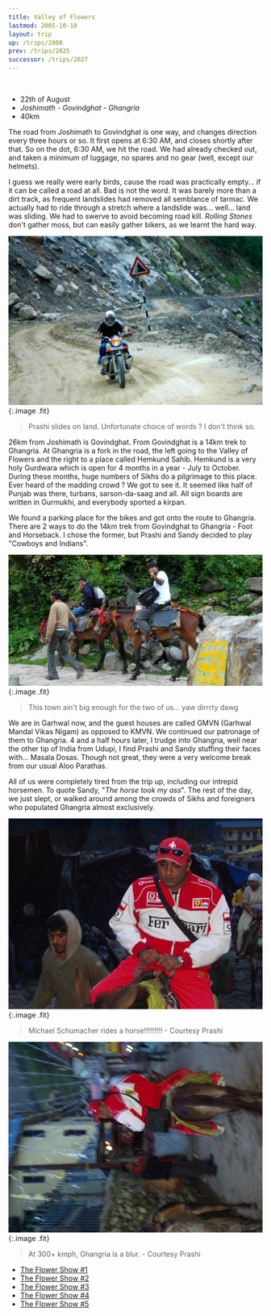 ```yaml
---
title: Valley of Flowers
lastmod: 2005-10-10
layout: trip
up: /trips/2008
prev: /trips/2025
successor: /trips/2027
---
```


&nbsp;

- 22th of August
- _Joshimath - Govindghat - Ghangria_
- 40km


The road from Joshimath to Govindghat is one way, and changes             direction every three hours or so. It first opens at 6:30 AM,             and closes shortly after that. So on the dot, 6:30 AM, we hit             the road. We had already checked out, and taken a minimum of             luggage, no spares and no gear (well, except our helmets).

I guess we really were early birds, cause the road was             practically empty... if it can be called a road at all. Bad is             not the word. It was barely more than a dirt track, as frequent             landslides had removed all semblance of tarmac. We actually had             to ride through a stretch where a landslide was... well... land             was sliding. We had to swerve to avoid becoming road kill.             _Rolling Stones_ don't gather moss, but can easily gather             bikers, as we learnt the hard way.

![DSC_0150.JPG](/images/photos/DSC_0150.JPG 'DSC_0150.JPG'){:.image .fit}

>  Prashi slides on land. Unfortunate choice of             words ? I don't think so. 

26km from Joshimath is Govindghat. From Govindghat is a 14km             trek to Ghangria. At Ghangria is a fork in the road, the left             going to the Valley of Flowers and the right to a place called             Hemkund Sahib. Hemkund is a very holy Gurdwara which is open for             4 months in a year - July to October. During these months, huge             numbers of Sikhs do a pilgrimage to this place. Ever heard of             the madding crowd ? We got to see it. It seemed like half of             Punjab was there, turbans, sarson-da-saag and all. All sign             boards are written in Gurmukhi, and everybody sported a kirpan.

We found a parking place for the bikes and got onto the route             to Ghangria. There are 2 ways to do the 14km trek from             Govindghat to Ghangria - Foot and Horseback. I chose the former,             but Prashi and Sandy decided to play &quot;Cowboys and Indians&quot;.

![DSC_0152.JPG](/images/photos/DSC_0152.JPG 'DSC_0152.JPG'){:.image .fit}

>  This town ain't big enough for the two of us...             yaw dirrrty dawg 

We are in Garhwal now, and the guest houses are called GMVN             (Garhwal Mandal Vikas Nigam) as opposed to KMVN. We continued             our patronage of them to Ghangria. 4 and a half hours later, I             trudge into Ghangria, well near the other tip of India from             Udupi, I find Prashi and Sandy stuffing their faces with...             Masala Dosas. Though not great, they were a very welcome break             from our usual Aloo Parathas.

All of us were completely tired from the trip up, including             our intrepid horsemen. To quote Sandy, &quot;_The horse took my             ass_&quot;. The rest of the day, we just slept, or walked around             among the crowds of Sikhs and foreigners who populated Ghangria             almost exclusively.

![P1010119.JPG](/images/photos/P1010119.JPG 'P1010119.JPG'){:.image .fit}

>  Michael Schumacher rides a horse!!!!!!!!! -             Courtesy Prashi 

![P1010118.JPG](/images/photos/P1010118.JPG 'P1010118.JPG'){:.image .fit}

>  At 300+ kmph, Ghangria is a blur. - Courtesy             Prashi 


* [The Flower Show #1](/trips/2027/)
* [The Flower Show #2](/trips/2028/)
* [The Flower Show #3](/trips/2029/)
* [The Flower Show #4](/trips/2030/)
* [The Flower Show #5](/trips/2031/)
